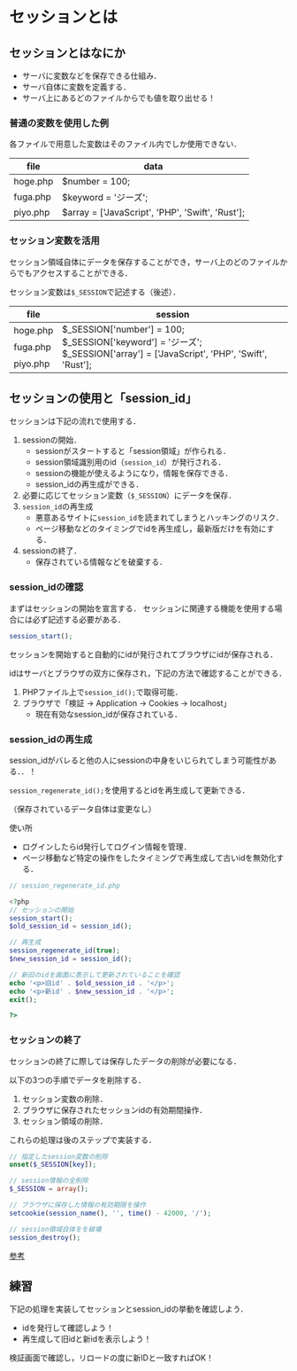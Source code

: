 # セッションとは


## セッションとはなにか

- サーバに変数などを保存できる仕組み．
- サーバ自体に変数を定義する．
- サーバ上にあるどのファイルからでも値を取り出せる！

### 普通の変数を使用した例

各ファイルで用意した変数はそのファイル内でしか使用できない．

|file|data|
|-|-|
|hoge.php|$number = 100;|
|fuga.php|$keyword = 'ジーズ';|
|piyo.php|$array = ['JavaScript', 'PHP', 'Swift', 'Rust'];|

### セッション変数を活用

セッション領域自体にデータを保存することができ，サーバ上のどのファイルからでもアクセスすることができる．

セッション変数は`$_SESSION`で記述する（後述）．

<table>
  <thead>
    <th>file</th>
    <th>session</th>
  </thead>
  <tbody>
    <tr>
      <td>hoge.php</td>
      <td rowspan="3">
        $_SESSION['number'] = 100;<br>
        $_SESSION['keyword'] = 'ジーズ';<br>
        $_SESSION['array'] = ['JavaScript', 'PHP', 'Swift', 'Rust'];</td>
    </tr>
    <tr>
      <td>fuga.php</td>
    </tr>
    <tr>
      <td>piyo.php</td>
    </tr>
  </tbody>
</table>


## セッションの使用と「session_id」

セッションは下記の流れで使用する．

1. sessionの開始．
    - sessionがスタートすると「session領域」が作られる．
    - session領域識別用のid（`session_id`）が発行される．
    - sessionの機能が使えるようになり，情報を保存できる．
    - session_idの再生成ができる．
2. 必要に応じてセッション変数（`$_SESSION`）にデータを保存．
3. `session_id`の再生成
    - 悪意あるサイトに`session_id`を読まれてしまうとハッキングのリスク．
    - ページ移動などのタイミングでidを再生成し，最新版だけを有効にする．
4. sessionの終了．
    - 保存されている情報などを破棄する．


### session_idの確認

まずはセッションの開始を宣言する．
セッションに関連する機能を使用する場合には必ず記述する必要がある．

```php
session_start();
```

セッションを開始すると自動的にidが発行されてブラウザにidが保存される．

idはサーバとブラウザの双方に保存され，下記の方法で確認することができる．

1. PHPファイル上で`session_id();`で取得可能．
2. ブラウザで「検証 → Application → Cookies → localhost」
    - 現在有効なsession_idが保存されている．

### session_idの再生成

session_idがバレると他の人にsessionの中身をいじられてしまう可能性がある．．！

`session_regenerate_id();`を使用するとidを再生成して更新できる．

（保存されているデータ自体は変更なし）

使い所

- ログインしたらid発行してログイン情報を管理．
- ページ移動など特定の操作をしたタイミングで再生成して古いidを無効化する．

```php
// session_regenerate_id.php

<?php
// セッションの開始
session_start();
$old_session_id = session_id();

// 再生成
session_regenerate_id(true);
$new_session_id = session_id();

// 新旧のidを画面に表示して更新されていることを確認
echo '<p>旧id' . $old_session_id . '</p>';
echo '<p>新id' . $new_session_id . '</p>';
exit();

?>

```

### セッションの終了

セッションの終了に際しては保存したデータの削除が必要になる．

以下の3つの手順でデータを削除する．

1. セッション変数の削除．
2. ブラウザに保存されたセッションidの有効期間操作．
3. セッション領域の削除．

これらの処理は後のステップで実装する．

```php
// 指定したsession変数の削除
unset($_SESSION[key]);

// session情報の全削除
$_SESSION = array();

// ブラウザに保存した情報の有効期限を操作
setcookie(session_name(), '', time() - 42000, '/');

// session領域自体をを破壊
session_destroy();
```

[参考](https://www.php.net/manual/ja/function.session-destroy.php)


## 練習

下記の処理を実装してセッションとsession_idの挙動を確認しよう．

- idを発行して確認しよう！
- 再生成して旧idと新idを表示しよう！

検証画面で確認し，リロードの度に新IDと一致すればOK！
